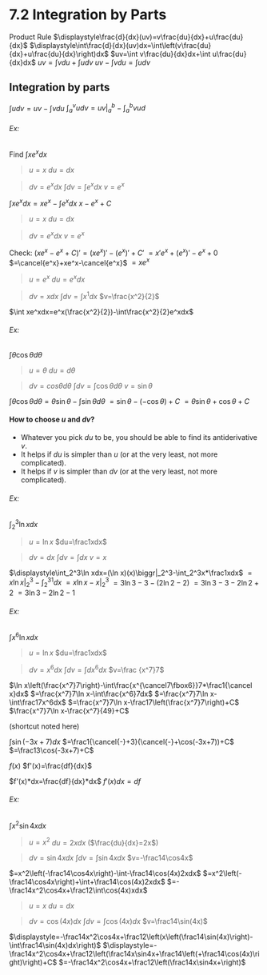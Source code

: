 # 7.2 Integration by Parts

Product Rule
$\displaystyle\frac{d}{dx}(uv)=v\frac{du}{dx}+u\frac{du}{dx}$
$\displaystyle\int\frac{d}{dx}(uv)dx=\int\left(v\frac{du}{dx}+u\frac{du}{dx}\right)dx$
$uv=\int v\frac{du}{dx}dx+\int u\frac{du}{dx}dx$
$uv=\int vdu+\int udv$
$uv-\int vdu=\int udv$

## Integration by parts
$\int udv=uv-\int vdu$
$\int_a^vudv=uv\biggr|_a^b-\int_a^bvud$

###### Ex:
Find $\int xe^xdx$
> $u=x$
> $du=dx$

> $dv=e^xdx$
> $\int dv=\int e^xdx$
> $v=e^x$

$\int xe^xdx=xe^x-\int e^xdx$
$x-e^x+C$

> $u=x$
> $du=dx$

> $dv=e^xdx$
> $v=e^x$

Check:
$(xe^x-e^x+C)'=(xe^x)'-(e^x)'+C'$
$=x'e^x+(e^x)'-e^x+0$
$=\cancel{e^x}+xe^x-\cancel{e^x}$
$=xe^x$


> $u=e^x$
> $du=e^xdx$

> $dv=xdx$
> $\int dv=\int x^1dx$
> $v=\frac{x^2}{2}$

$\int xe^xdx=e^x(\frac{x^2}{2})-\int\frac{x^2}{2}e^xdx$



###### Ex:
$\int\theta\cos\theta d\theta$

> $u=\theta$
> $du=d\theta$

> $dv=cos\theta d\theta$
> $\int dv=\int\cos\theta d\theta$
> $v=\sin\theta$

$\int\theta\cos\theta d\theta=\theta\sin\theta-\int\sin\theta d\theta$
$=\sin\theta-(-\cos\theta)+C$
$=\theta\sin\theta+\cos\theta+C$

#### How to choose $u$ and $dv$?
- Whatever you pick $du$ to be, you should be able to find its antiderivative $v$.
- It helps if $du$ is simpler than $u$ (or at the very least, not more complicated).
- It helps if $v$ is simpler than $dv$ (or at the very least, not more complicated).


###### Ex:
$\int_2^3\ln xdx$

> $u=\ln x$
> $du=\frac1xdx$

> $dv=dx$
> $\int dv=\int dx$
> $v=x$

$\displaystyle\int_2^3\ln xdx=(\ln x)(x)\biggr|_2^3-\int_2^3x*\frac1xdx$
$=x\ln x\biggr|_2^3-\int_2^31dx$
$=x\ln x-x\biggr|_2^3$
$=3\ln3-3-(2\ln2-2)$
$=3\ln3-3-2\ln2+2$
$=3\ln3-2\ln2-1$

###### Ex:
$\int x^6\ln xdx$

> $u=\ln x$
> $du=\frac1xdx$

> $dv=x^6dx$
> $\int dv=\int dx^6dx$
> $v=\frac {x^7}7$

$\ln x\left(\frac{x^7}7\right)-\int\frac{x^{\cancel7\fbox6}}7*\frac1{\cancel x}dx$
$=\frac{x^7}7\ln x-\int\frac{x^6}7dx$
$=\frac{x^7}7\ln x-\int\frac17x^6dx$
$=\frac{x^7}7\ln x-\frac17\left(\frac{x^7}7\right)+C$
$\frac{x^7}7\ln x-\frac{x^7}{49}+C$




(shortcut noted here)


$\int\sin(-3x+7)dx$
$=\frac1{\cancel{-}+3}(\cancel{-}+\cos(-3x+7))+C$
$=\frac13\cos(-3x+7)+C$



$f(x)$
$f'(x)=\frac{df}{dx}$

$f'(x)*dx=\frac{df}{dx}*dx$
$f'(x)dx=df$
###### Ex:
$\int x^2\sin4xdx$

> $u=x^2$
> $du=2xdx$
> ($\frac{du}{dx}=2x$)

> $dv=\sin4xdx$
> $\int dv=\int\sin4xdx$
> $v=-\frac14\cos4x$

$=x^2\left(-\frac14\cos4x\right)-\int-\frac14\cos(4x)2xdx$
$=x^2\left(-\frac14\cos4x\right)+\int+\frac14\cos(4x)2xdx$
$=-\frac14x^2\cos4x+\frac12\int\cos(4x)xdx$

> $u=x$
> $du=dx$

> $dv=\cos(4x)dx$
> $\int dv=\int\cos(4x)dx$
> $v=\frac14\sin(4x)$

$\displaystyle=-\frac14x^2\cos4x+\frac12\left(x\left(\frac14\sin(4x)\right)-\int\frac14\sin(4x)dx\right)$
$\displaystyle=-\frac14x^2\cos4x+\frac12\left(\frac14x\sin4x+\frac14\left(+\frac14\cos(4x)\right)\right)+C$
$=-\frac14x^2\cos4x+\frac12\left(\frac14x\sin4x+\right)$